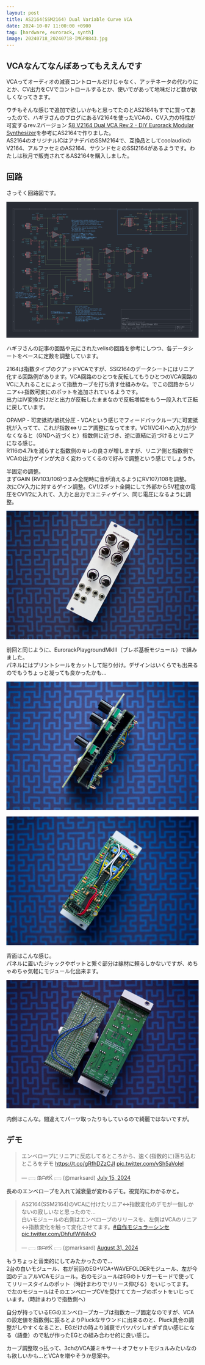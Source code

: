 ```yaml
---
layout: post
title: AS2164(SSM2164) Dual Variable Curve VCA
date: 2024-10-07 11:00:00 +0900
tag: [hardware, eurorack, synth]
image: 20240718_20240718-IMGP8843.jpg
---
```


## VCAなんてなんぼあってもええんです

VCAってオーディオの減衰コントロールだけじゃなく、アッテネータの代わりにとか、CV出力をCVでコントロールするとか、使いでがあって地味だけど数が欲しくなってきます。  

ウチもそんな感じで追加で欲しいかもと思ってたのとAS2164もすでに買ってあったので、ハギヲさんのブログにあるV2164を使ったVCAの、CV入力の特性が可変するrev.2バージョン [$8 V2164 Dual VCA Rev.2 - DIY Eurorack Modular Synthesizer](https://note.com/solder_state/n/nd82c027d0597)を参考にAS2164で作りました。  
AS2164のオリジナルICはアナデバのSSM2164で、互換品としてcoolaudioのV2164、アルファセミのAS2164、サウンドセミのSSI2164があるようです。わたしは秋月で販売されてるAS2164を購入しました。  

## 回路

さっそく回路図です。  

![img](/assets/photos/as2164_vca.png)  

ハギヲさんの記事の回路や元にされたvelisの回路を参考にしつつ、各データシートをベースに定数を調整しています。  

2164は指数タイプのクアッドVCAですが、SSI2164のデータシートにはリニア化する回路例があります。VCA回路のひとつを反転してもうひとつのVCA回路のVCに入れることによって指数カーブを打ち消す仕組みかな。でこの回路からリニア↔︎指数可変にのポットを追加されているようです。  
出力はIV変換だけだと出力が反転したままなので反転増幅をもう一段入れて正転に戻しています。  

OPAMP - 可変抵抗/抵抗分圧 - VCAという感じでフィードバックループに可変抵抗が入ってて、これが指数⇔リニア調整になってます。VC1(VC4)への入力が少なくなると（GNDへ近づくと）指数側に近づき、逆に直結に近づけるとリニアになる感じ。  
R116の4.7kを減らすと指数側のキレの良さが増しますが、リニア側と指数側でVCAの出力ゲインが大きく変わってくるので好みで調整という感じでしょうか。  

半固定の調整。  
まずGAIN (RV103/106)つまみ全閉時に音が消えるようにRV107/108を調整。  
次にCV入力に対するゲイン調整。CV1/2ポット全開にして外部から5V程度の電圧をCV1/2に入れて、入力と出力でユニティゲイン、同じ電圧になるように調整。  

![img](/assets/photos/20240718_20240718-IMGP8843.jpg)  

前回と同じように、EurorackPlaygroundMkIII（ブレボ基板モジュール）で組みました。  
パネルにはプリントシールをカットして貼り付け。デザインはいくらでも出来るのでもうちょっと凝っても良かったかも…  

![img](/assets/photos/20240718_20240718-IMGP8845.jpg)  


![img](/assets/photos/20240718_20240718-IMGP8856.jpg)  

背面はこんな感じ。  
パネルに置いたジャックやポットと繋ぐ部分は線材に頼るしかないですが、めちゃめちゃ気軽にモジュール化出来ます。  

![img](/assets/photos/20240718_20240718-IMGP8859.jpg)  

内側はこんな。間違えてパーツ取ったりもしているので綺麗ではないですが。  

## デモ

<blockquote class="twitter-tweet" data-media-max-width="560"><p lang="ja" dir="ltr">エンベロープにリニアに反応してるところから、速く(指数的に)落ち込むところをデモ <a href="https://t.co/gRfhDZzCJI">https://t.co/gRfhDZzCJI</a> <a href="https://t.co/vSh5aVolel">pic.twitter.com/vSh5aVolel</a></p>&mdash; 𓊬 ᙢᗩᖇḰ 𓊬 (@marksard) <a href="https://twitter.com/marksard/status/1812768971923566970?ref_src=twsrc%5Etfw">July 15, 2024</a></blockquote> <script async src="https://platform.twitter.com/widgets.js" charset="utf-8"></script>  

長めのエンベロープを入れて減衰量が変わるデモ。視覚的にわかるかと。  

<blockquote class="twitter-tweet" data-media-max-width="560"><p lang="ja" dir="ltr">AS2164(SSM2164)のVCAに付けたリニア↔︎指数変化のデモが一個しかないの寂しいなと思ったので…<br>白いモジュールの右側はエンベロープのリリースを、左側はVCAのリニア↔︎指数変化を触って変化させてます。<a href="https://twitter.com/hashtag/%E8%87%AA%E4%BD%9C%E3%83%A2%E3%82%B8%E3%83%A5%E3%83%A9%E3%83%BC%E3%82%B7%E3%83%B3%E3%82%BB?src=hash&amp;ref_src=twsrc%5Etfw">#自作モジュラーシンセ</a> <a href="https://t.co/DhfufWW4vO">pic.twitter.com/DhfufWW4vO</a></p>&mdash; 𓊬 ᙢᗩᖇḰ 𓊬 (@marksard) <a href="https://twitter.com/marksard/status/1829836871222038613?ref_src=twsrc%5Etfw">August 31, 2024</a></blockquote> <script async src="https://platform.twitter.com/widgets.js" charset="utf-8"></script>  

もうちょっと音楽的にしてみたかったので…  
2台の白いモジュール、右が前回のEG+VCA+WAVEFOLDERモジュール、左が今回のデュアルVCAモジュール。右のモジュールはEGのトリガーモードで使っててリリースタイムのポット（時計まわりでリリース伸びる）をいじってます。  
で左のモジュールはそのエンベロープCVを受けててカーブのポットをいじっています。（時計まわりで指数側へ）  

自分が持っているEGのエンベロープカーブは指数カーブ固定なのですが、VCAの設定値を指数側に振るとよりPluckなサウンドに出来るのと、Pluck具合の調整がしやすくなること、EGだけの時より減衰でパツパツしすぎず良い感じになる（語彙）ので私が作ったEGとの組み合わせ的に良い感じ。  

カーブ調整取っ払って、3chのVCA兼ミキサー＋オフセットモジュルみたいなのも欲しいかも…とVCAを増やそうか思案中。
